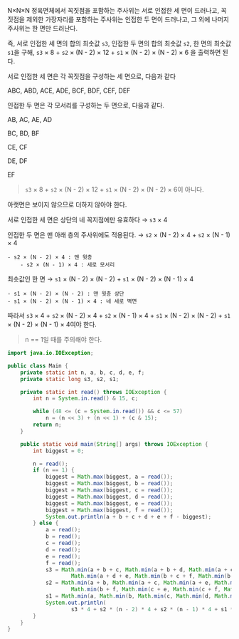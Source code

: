 N×N×N 정육면체에서 꼭짓점을 포함하는 주사위는 서로 인접한 세 면이 드러나고, 꼭짓점을 제외한 가장자리를 포함하는 주사위는 인접한 두 면이 드러나고, 그 외에 나머지 주사위는 한 면만 드러난다.

즉, 서로 인접한 세 면의 합의 최솟값 `s3`, 인접한 두 면의 합의 최솟값 `s2`, 한 면의 최솟값 `s1`을 구해, `s3` × 8 + `s2` × (N - 2) × 12 + `s1` × (N - 2) × (N - 2) × 6 을 출력하면 된다.

서로 인접한 세 면은 각 꼭짓점을 구성하는 세 면으로, 다음과 같다

ABC, ABD, ACE, ADE, BCF, BDF, CEF, DEF

인접한 두 면은 각 모서리를 구성하는 두 면으로, 다음과 같다.

AB, AC, AE, AD

BC, BD, BF

CE, CF

DE, DF

EF

> `s3` × 8 + `s2` × (N - 2) × 12 + `s1` × (N - 2) × (N - 2) × 6이 아니다.

아랫면은 보이지 않으므로 더하지 않아야 한다.

서로 인접한 세 면은 상단의 네 꼭지점에만 유효하다 → `s3` × 4

인접한 두 면은 맨 아래 층의 주사위에도 적용된다. → `s2` × (N - 2) × 4 + `s2` × (N - 1) × 4

    - s2 × (N - 2) × 4 : 맨 윗층
    	- s2 × (N - 1) × 4 : 세로 모서리

최솟값인 한 면 → `s1` × (N - 2) × (N - 2) + `s1` × (N - 2) × (N - 1) × 4

    - s1 × (N - 2) × (N - 2) : 맨 윗층 상단
    - s1 × (N - 2) × (N - 1) × 4 : 네 세로 벽면

따라서 `s3` × 4 + `s2` × (N - 2) × 4 + `s2` × (N - 1) × 4 + `s1` × (N - 2) × (N - 2) + `s1` × (N - 2) × (N - 1) × 4여야 한다.

> n == 1일 때를 주의해야 한다.

```java
import java.io.IOException;

public class Main {
	private static int n, a, b, c, d, e, f;
	private static long s3, s2, s1;

	private static int read() throws IOException {
		int n = System.in.read() & 15, c;

		while (48 <= (c = System.in.read()) && c <= 57)
			n = (n << 3) + (n << 1) + (c & 15);
		return n;
	}

	public static void main(String[] args) throws IOException {
		int biggest = 0;

		n = read();
		if (n == 1) {
			biggest = Math.max(biggest, a = read());
			biggest = Math.max(biggest, b = read());
			biggest = Math.max(biggest, c = read());
			biggest = Math.max(biggest, d = read());
			biggest = Math.max(biggest, e = read());
			biggest = Math.max(biggest, f = read());
			System.out.println(a + b + c + d + e + f - biggest);
		} else {
			a = read();
			b = read();
			c = read();
			d = read();
			e = read();
			f = read();
			s3 = Math.min(a + b + c, Math.min(a + b + d, Math.min(a + c + e,
					Math.min(a + d + e, Math.min(b + c + f, Math.min(b + d + f, Math.min(c + e + f, d + e + f)))))));
			s2 = Math.min(a + b, Math.min(a + c, Math.min(a + e, Math.min(a + d, Math.min(b + c, Math.min(b + d,
					Math.min(b + f, Math.min(c + e, Math.min(c + f, Math.min(d + e, Math.min(d + f, e + f)))))))))));
			s1 = Math.min(a, Math.min(b, Math.min(c, Math.min(d, Math.min(e, f)))));
			System.out.println(
					s3 * 4 + s2 * (n - 2) * 4 + s2 * (n - 1) * 4 + s1 * (n - 2) * (n - 2) + s1 * (n - 2) * (n - 1) * 4);
		}
	}
}
```

